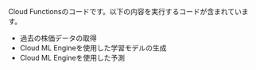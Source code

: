 Cloud Functionsのコードです。以下の内容を実行するコードが含まれています。

- 過去の株価データの取得
- Cloud ML Engineを使用した学習モデルの生成
- Cloud ML Engineを使用した予測
